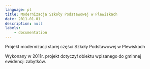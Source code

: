 ```yaml
---
language: pl
title: Modernizacja Szkoły Podstawowej w Plewiskach
date: 2011-01-01
description: null
labels:
    - documentation
---
```


Projekt modernizacji starej części Szkoły Podstawowej w Plewiskach  

Wykonany w 2011r. projekt dotyczył obiektu  wpisanego do gminnej ewidencji  zabytków.
